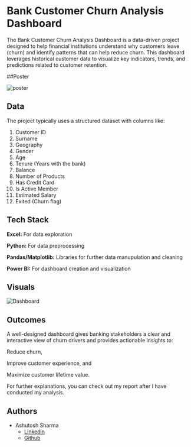 
# Bank Customer Churn Analysis Dashboard

The Bank Customer Churn Analysis Dashboard is a data-driven project designed to help financial institutions understand why customers leave (churn) and identify patterns that can help reduce churn. This dashboard leverages historical customer data to visualize key indicators, trends, and predictions related to customer retention.

##Poster

![poster](https://github.com/user-attachments/assets/2f1003ef-00b8-4521-b492-4ae0d959d112)

## Data

The project typically uses a structured dataset with columns like:
1. Customer ID
2. Surname
3. Geography
4. Gender
5. Age
6. Tenure (Years with the bank)
7. Balance
8. Number of Products
9. Has Credit Card
10. Is Active Member
11. Estimated Salary
12. Exited (Churn flag)




## Tech Stack

**Excel:** For data exploration

**Python:** For data preprocessing

**Pandas/Matplotlib:** Libraries for further data manupulation and cleaning

**Power BI:** For dashboard creation and visualization



## Visuals

![Dashboard](https://github.com/user-attachments/assets/2c6df018-33d4-4272-8d4f-a00271840eee)


## Outcomes

A well-designed dashboard gives banking stakeholders a clear and interactive view of churn drivers and provides actionable insights to:

Reduce churn,

Improve customer experience, and

Maximize customer lifetime value.

For further explanations, you can check out my report after I have conducted my analysis.
    
## Authors

- Ashutosh Sharma
    - [Linkedin](https://www.linkedin.com/in/ashutosh-sharma28/)
    - [Github](https://github.com/btw-ImAsh)

